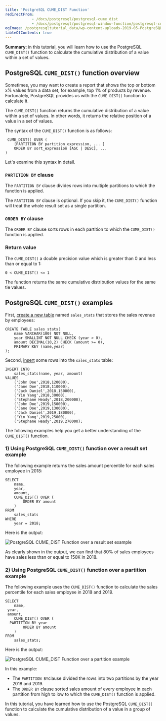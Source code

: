 ```yaml
---
title: 'PostgreSQL CUME_DIST Function'
redirectFrom:
            - /docs/postgresql/postgresql-cume_dist 
            - /docs/postgresql/postgresql-window-function/postgresql-cume_dist-function/
ogImage: /postgresqltutorial_data/wp-content-uploads-2019-05-PostgreSQL-CUME_DIST-Function-over-a-result-set-example.png
tableOfContents: true
---
```


**Summary**: in this tutorial, you will learn how to use the PostgreSQL `CUME_DIST()` function to calculate the cumulative distribution of a value within a set of values.

## PostgreSQL `CUME_DIST()` function overview

Sometimes, you may want to create a report that shows the top or bottom x% values from a data set, for example, top 1% of products by revenue. Fortunately, PostgreSQL provides us with the `CUME_DIST()` function to calculate it.

The `CUME_DIST()` function returns the cumulative distribution of a value within a set of values. In other words, it returns the relative position of a value in a set of values.

The syntax of the `CUME_DIST()` function is as follows:

```
 CUME_DIST() OVER (
    [PARTITION BY partition_expression, ... ]
    ORDER BY sort_expression [ASC | DESC], ...
)
```

Let's examine this syntax in detail.

### `PARTITION BY` clause

The `PARTITION BY` clause divides rows into multiple partitions to which the function is applied.

The `PARTITION BY` clause is optional. If you skip it, the `CUME_DIST()` function will treat the whole result set as a single partition.

### `ORDER BY` clause

The `ORDER BY` clause sorts rows in each partition to which the `CUME_DIST()` function is applied.

### Return value

The `CUME_DIST()` a double precision value which is greater than 0 and less than or equal to 1:

```
0 < CUME_DIST() <= 1
```

The function returns the same cumulative distribution values for the same tie values.

## PostgreSQL `CUME_DIST()` examples

First, [create a new table](/docs/postgresql/postgresql-create-table) named `sales_stats` that stores the sales revenue by employees:

```
CREATE TABLE sales_stats(
    name VARCHAR(100) NOT NULL,
    year SMALLINT NOT NULL CHECK (year > 0),
    amount DECIMAL(10,2) CHECK (amount >= 0),
    PRIMARY KEY (name,year)
);
```

Second, [insert](/docs/postgresql/postgresql-insert) some rows into the `sales_stats` table:

```
INSERT INTO
    sales_stats(name, year, amount)
VALUES
    ('John Doe',2018,120000),
    ('Jane Doe',2018,110000),
    ('Jack Daniel',2018,150000),
    ('Yin Yang',2018,30000),
    ('Stephane Heady',2018,200000),
    ('John Doe',2019,150000),
    ('Jane Doe',2019,130000),
    ('Jack Daniel',2019,180000),
    ('Yin Yang',2019,25000),
    ('Stephane Heady',2019,270000);
```

The following examples help you get a better understanding of the `CUME_DIST()` function.

### 1) Using PostgreSQL `CUME_DIST()` function over a result set example

The following example returns the sales amount percentile for each sales employee in 2018:

```
SELECT
    name,
    year,
    amount,
    CUME_DIST() OVER (
        ORDER BY amount
    )
FROM
    sales_stats
WHERE
    year = 2018;
```

Here is the output:

![PostgreSQL CUME_DIST Function over a result set example](/postgresqltutorial_data/wp-content-uploads-2019-05-PostgreSQL-CUME_DIST-Function-over-a-result-set-example.png)

As clearly shown in the output, we can find that 80% of sales employees have sales less than or equal to 150K in 2018.

### 2) Using PostgreSQL `CUME_DIST()` function over a partition example

The following example uses the `CUME_DIST()` function to calculate the sales percentile for each sales employee in 2018 and 2019.

```
SELECT
    name,
 year,
 amount,
    CUME_DIST() OVER (
  PARTITION BY year
        ORDER BY amount
    )
FROM
    sales_stats;
```

Here is the output:

![PostgreSQL CUME_DIST Function over a partition example](/postgresqltutorial_data/wp-content-uploads-2019-05-PostgreSQL-CUME_DIST-Function-over-a-partition-example.png)

In this example:

- The `PARTITION BY`clause divided the rows into two partitions by the year 2018 and 2019.
- The `ORDER BY` clause sorted sales amount of every employee in each partition from high to low to which the `CUME_DIST()` function is applied.

In this tutorial, you have learned how to use the PostgreSQL `CUME_DIST()` function to calculate the cumulative distribution of a value in a group of values.
